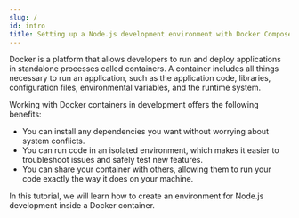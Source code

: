 ```yaml
---
slug: /
id: intro
title: Setting up a Node.js development environment with Docker Compose
---
```


Docker is a platform that allows developers to run and deploy applications in standalone processes called containers. A container includes all things necessary to run an application, such as the application code, libraries, configuration files, environmental variables, and the runtime system.

Working with Docker containers in development offers the following benefits:

- You can install any dependencies you want without worrying about system conflicts.
- You can run code in an isolated environment, which makes it easier to troubleshoot issues and safely test new features.
- You can share your container with others, allowing them to run your code exactly the way it does on your machine.

In this tutorial, we will learn how to create an  environment for Node.js development inside a Docker container.